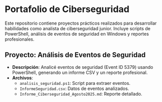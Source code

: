 # Portafolio de Ciberseguridad
Este repositorio contiene proyectos prácticos realizados para desarrollar habilidades como analista de ciberseguridad junior. Incluye scripts de PowerShell, análisis de eventos de seguridad en Windows y reportes profesionales.

## Proyecto: Análisis de Eventos de Seguridad
- **Descripción**: Analicé eventos de seguridad (Event ID 5379) usando PowerShell, generando un informe CSV y un reporte profesional.
- **Archivos**:
  - `analisis_seguridad.ps1`: Script para extraer eventos.
  - `InformeSeguridad.csv`: Datos de eventos analizados.
  - `Informe_Ciberseguridad_Agosto2025.md`: Reporte detallado.
